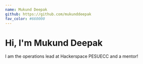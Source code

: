 ```yaml
---
name: Mukund Deepak
github: https://github.com/mukunddeepak
fav_color: #660000
---
```

# Hi, I'm Mukund Deepak
I am the operations lead at Hackerspace PESUECC and a mentor!
